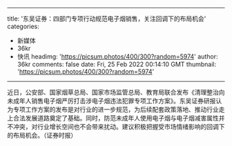 
---
title: '东吴证券：四部门专项行动规范电子烟销售，关注回调下的布局机会'
categories: 
 - 新媒体
 - 36kr
 - 快讯
headimg: 'https://picsum.photos/400/300?random=5974'
author: 36kr
comments: false
date: Fri, 25 Feb 2022 00:14:10 GMT
thumbnail: 'https://picsum.photos/400/300?random=5974'
---

<div>   
近日，公安部、国家烟草总局、国家市场监管总局、教育局联合发布《清理整治向未成年人销售电子烟严厉打击涉电子烟违法犯罪专项工作方案》。东吴证券研报认为专项工作方案的发布是对行业的进一步规范，为后续配套政策落地、推动行业走上合法发展道路奠定了基础。同时，防范未成年人使用电子烟与电子烟减害属性并不冲突，对行业增长空间也不会带来扰动。建议积极把握受市场情绪影响的回调下的布局机会。（证券时报）  
</div>
            